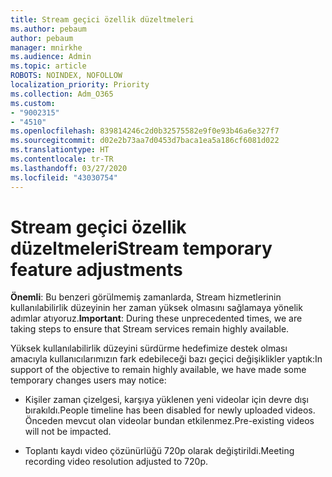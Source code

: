 ```yaml
---
title: Stream geçici özellik düzeltmeleri
ms.author: pebaum
author: pebaum
manager: mnirkhe
ms.audience: Admin
ms.topic: article
ROBOTS: NOINDEX, NOFOLLOW
localization_priority: Priority
ms.collection: Adm_O365
ms.custom:
- "9002315"
- "4510"
ms.openlocfilehash: 839814246c2d0b32575582e9f0e93b46a6e327f7
ms.sourcegitcommit: d02e2b73aa7d0453d7baca1ea5a186cf6081d022
ms.translationtype: HT
ms.contentlocale: tr-TR
ms.lasthandoff: 03/27/2020
ms.locfileid: "43030754"
---
```

# <a name="stream-temporary-feature-adjustments"></a><span data-ttu-id="207d7-102">Stream geçici özellik düzeltmeleri</span><span class="sxs-lookup"><span data-stu-id="207d7-102">Stream temporary feature adjustments</span></span>

<span data-ttu-id="207d7-103">**Önemli**: Bu benzeri görülmemiş zamanlarda, Stream hizmetlerinin kullanılabilirlik düzeyinin her zaman yüksek olmasını sağlamaya yönelik adımlar atıyoruz.</span><span class="sxs-lookup"><span data-stu-id="207d7-103">**Important**: During these unprecedented times, we are taking steps to ensure that Stream services remain highly available.</span></span>

<span data-ttu-id="207d7-104">Yüksek kullanılabilirlik düzeyini sürdürme hedefimize destek olması amacıyla kullanıcılarımızın fark edebileceği bazı geçici değişiklikler yaptık:</span><span class="sxs-lookup"><span data-stu-id="207d7-104">In support of the objective to remain highly available, we have made some temporary changes users may notice:</span></span> 

- <span data-ttu-id="207d7-105">Kişiler zaman çizelgesi, karşıya yüklenen yeni videolar için devre dışı bırakıldı.</span><span class="sxs-lookup"><span data-stu-id="207d7-105">People timeline has been disabled for newly uploaded videos.</span></span> <span data-ttu-id="207d7-106">Önceden mevcut olan videolar bundan etkilenmez.</span><span class="sxs-lookup"><span data-stu-id="207d7-106">Pre-existing videos will not be impacted.</span></span>

- <span data-ttu-id="207d7-107">Toplantı kaydı video çözünürlüğü 720p olarak değiştirildi.</span><span class="sxs-lookup"><span data-stu-id="207d7-107">Meeting recording video resolution adjusted to 720p.</span></span>
